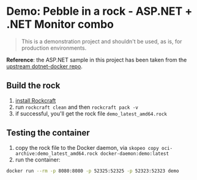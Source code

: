 # Demo: Pebble in a rock - ASP.NET + .NET Monitor combo

> This is a demonstration project and shouldn't be used, as is, for production
> environments.

**Reference**: the ASP.NET sample in this project has been taken from the
[upstream dotnet-docker repo](https://github.com/dotnet/dotnet-docker/tree/334580f27f92b87a54fd7f46ee46a6557a26bf86/samples/aspnetapp/aspnetapp).

## Build the rock

1. [install Rockcraft](https://canonical-rockcraft.readthedocs-hosted.com/en/latest/how-to/get-started/)
2. run `rockcraft clean` and then `rockcraft pack -v`
3. if successful, you'll get the rock file `demo_latest_amd64.rock`

## Testing the container

1. copy the rock file to the Docker daemon, via `skopeo copy
oci-archive:demo_latest_amd64.rock docker-daemon:demo:latest`
2. run the container:

```bash
docker run --rm -p 8080:8080 -p 52325:52325 -p 52323:52323 demo
```
